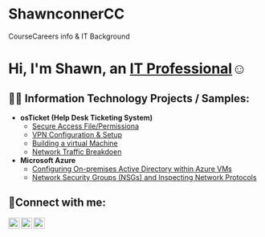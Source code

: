 # ShawnconnerCC
CourseCareers info &amp; IT Background 
<h1>Hi, I'm Shawn, an <a href="https://www.linkedin.com/in/rashawn-conner-00a2868a/">IT Professional</a>☺</h1>

<h2>👨‍💻 Information Technology Projects / Samples:</h2>

- <b>osTicket (Help Desk Ticketing System)</b>
  - [Secure Access File/Permissiona](https://github.com/ShawnC192Xx/Secure_Access)
  - [VPN Configuration & Setup](https://github.com/joshmadakorcc/osticket-prereqs)
  - [Building a virtual Machine](https://github.com/joshmadakorcc/post-install-config)
  - [Network Traffic Breakdoen](https://github.com/joshmadakorcc/ticket-lifecycle)
- <b>Microsoft Azure</b>
  - [Configuring On-premises Active Directory within Azure VMs](https://github.com/ShawnC192Xx/AD_SetupLab)
  - [Network Security Groups (NSGs) and Inspecting Network Protocols](https://github.com/joshmadakorcc/azure-network-protocols)

<h2>🤳Connect with me:</h2>

[<img align="left" alt="Shawn | Twitter" width="22px" src="https://cdn.jsdelivr.net/npm/simple-icons@v3/icons/twitter.svg" />][twitter]
[<img align="left" alt="Shawn | LinkedIn" width="22px" src="https://cdn.jsdelivr.net/npm/simple-icons@v3/icons/linkedin.svg" />][linkedin]
[<img align="left" alt="Shawn | Instagram" width="22px" src="https://cdn.jsdelivr.net/npm/simple-icons@v3/icons/instagram.svg" />][instagram]

[twitter]: https://twitter.com/Shawn_Conner_30
[instagram]: https://www.instagram.com/coursecareers/
[linkedin]: https://www.linkedin.com/in/rashawn-conner-00a2868a/
